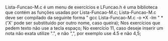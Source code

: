Lista-Funcao-M.c é um menu de exercícios e LFuncao.h é uma biblioteca que contém as funções usadas por Lista-Funcao-M.c;
Lista-Funcao-M.c deve ser compilado da seguinte forma " gcc Lista-Funcao-M.c -o *X -lm "    *('X' pode ser substituído por outro nome, caso queira);
Nos exercícios que pedem texto não use a tecla espaço;
No exercício 11, caso deseje inserir um nota não exata utilize ".", e não ",", por exemplo use 4.5 e não 4,5;
